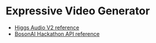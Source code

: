 # Expressive Video Generator

- [Higgs Audio V2 reference](https://github.com/boson-ai/higgs-audio/)
- [BosonAI Hackathon API reference](https://github.com/boson-ai/hackathon-msac-public/)
